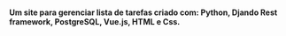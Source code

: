 #### Um site para gerenciar lista de tarefas criado com: Python, Djando Rest framework, PostgreSQL, Vue.js, HTML e Css.


